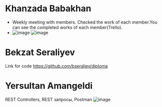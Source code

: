 # Khanzada Babakhan
* Weekly meeting with members. Checked the work of each member.You can see the completed works of each member(Trello).
* ![image](https://user-images.githubusercontent.com/78099157/166158111-aae3df0d-7f47-486a-b391-d4d484c4755b.png)
![image](https://user-images.githubusercontent.com/78099157/166158125-9907a45f-feda-4cfd-b707-3ee73a98a198.png)

# Bekzat Seraliyev
Link for code https://github.com/bseraliev/diploma
# Yersultan Amangeldi
REST Controllers, REST запросы, Postman
![image](https://user-images.githubusercontent.com/47381215/166289919-e2e36aac-ea7d-498b-8b73-33dbfca0e470.png)
